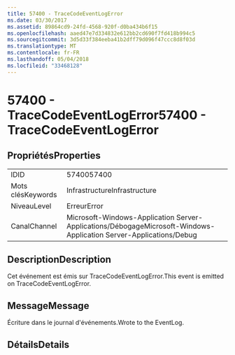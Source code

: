 ```yaml
---
title: 57400 - TraceCodeEventLogError
ms.date: 03/30/2017
ms.assetid: 89864cd9-24fd-4568-920f-d0ba434b6f15
ms.openlocfilehash: aaed47e7d334832e612bb2cd690f7fd418b994c5
ms.sourcegitcommit: 3d5d33f384eeba41b2dff79d096f47ccc8d8f03d
ms.translationtype: MT
ms.contentlocale: fr-FR
ms.lasthandoff: 05/04/2018
ms.locfileid: "33468128"
---
```

# <a name="57400---tracecodeeventlogerror"></a><span data-ttu-id="7619d-102">57400 - TraceCodeEventLogError</span><span class="sxs-lookup"><span data-stu-id="7619d-102">57400 - TraceCodeEventLogError</span></span>
## <a name="properties"></a><span data-ttu-id="7619d-103">Propriétés</span><span class="sxs-lookup"><span data-stu-id="7619d-103">Properties</span></span>  
  
|||  
|-|-|  
|<span data-ttu-id="7619d-104">ID</span><span class="sxs-lookup"><span data-stu-id="7619d-104">ID</span></span>|<span data-ttu-id="7619d-105">57400</span><span class="sxs-lookup"><span data-stu-id="7619d-105">57400</span></span>|  
|<span data-ttu-id="7619d-106">Mots clés</span><span class="sxs-lookup"><span data-stu-id="7619d-106">Keywords</span></span>|<span data-ttu-id="7619d-107">Infrastructure</span><span class="sxs-lookup"><span data-stu-id="7619d-107">Infrastructure</span></span>|  
|<span data-ttu-id="7619d-108">Niveau</span><span class="sxs-lookup"><span data-stu-id="7619d-108">Level</span></span>|<span data-ttu-id="7619d-109">Erreur</span><span class="sxs-lookup"><span data-stu-id="7619d-109">Error</span></span>|  
|<span data-ttu-id="7619d-110">Canal</span><span class="sxs-lookup"><span data-stu-id="7619d-110">Channel</span></span>|<span data-ttu-id="7619d-111">Microsoft-Windows-Application Server-Applications/Débogage</span><span class="sxs-lookup"><span data-stu-id="7619d-111">Microsoft-Windows-Application Server-Applications/Debug</span></span>|  
  
## <a name="description"></a><span data-ttu-id="7619d-112">Description</span><span class="sxs-lookup"><span data-stu-id="7619d-112">Description</span></span>  
 <span data-ttu-id="7619d-113">Cet événement est émis sur TraceCodeEventLogError.</span><span class="sxs-lookup"><span data-stu-id="7619d-113">This event is emitted on TraceCodeEventLogError.</span></span>  
  
## <a name="message"></a><span data-ttu-id="7619d-114">Message</span><span class="sxs-lookup"><span data-stu-id="7619d-114">Message</span></span>  
 <span data-ttu-id="7619d-115">Écriture dans le journal d'événements.</span><span class="sxs-lookup"><span data-stu-id="7619d-115">Wrote to the EventLog.</span></span>  
  
## <a name="details"></a><span data-ttu-id="7619d-116">Détails</span><span class="sxs-lookup"><span data-stu-id="7619d-116">Details</span></span>
